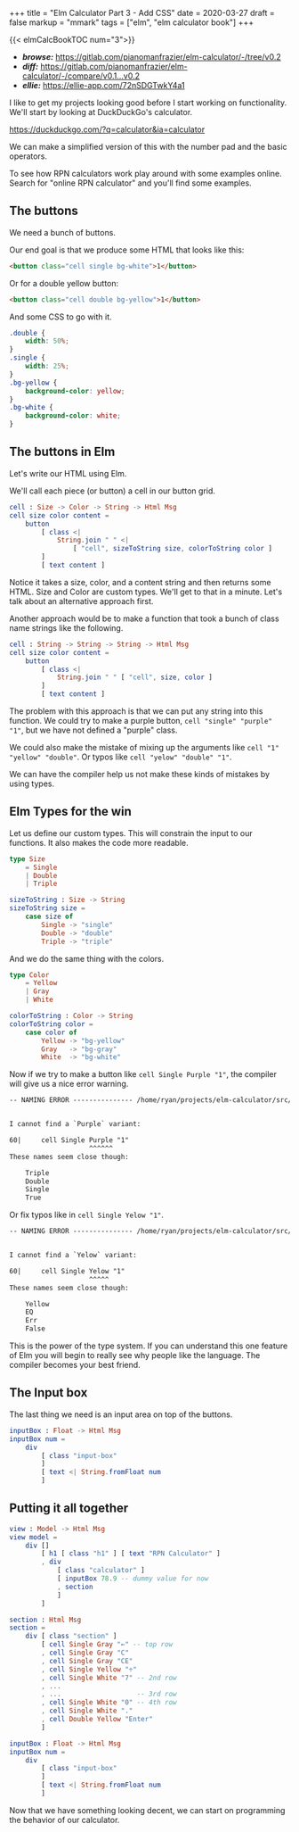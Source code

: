 +++
title = "Elm Calculator Part 3 - Add CSS"
date = 2020-03-27
draft = false
markup = "mmark"
tags = ["elm", "elm calculator book"]
+++

{{< elmCalcBookTOC num="3">}}

- ***browse:*** <https://gitlab.com/pianomanfrazier/elm-calculator/-/tree/v0.2>
- ***diff:*** <https://gitlab.com/pianomanfrazier/elm-calculator/-/compare/v0.1...v0.2>
- ***ellie:*** <https://ellie-app.com/72nSDGTwkY4a1>

I like to get my projects looking good before I start working on functionality. We'll start by looking at DuckDuckGo's calculator.

<https://duckduckgo.com/?q=calculator&ia=calculator>

We can make a simplified version of this with the number pad and the basic operators.

To see how RPN calculators work play around with some examples online. Search for "online RPN calculator" and you'll find some examples.

## The buttons

We need a bunch of buttons.

Our end goal is that we produce some HTML that looks like this:

```html
<button class="cell single bg-white">1</button>
```

Or for a double yellow button:

```html
<button class="cell double bg-yellow">1</button>
```

And some CSS to go with it.

```css
.double {
    width: 50%;
}
.single {
    width: 25%;
}
.bg-yellow {
    background-color: yellow;
}
.bg-white {
    background-color: white;
}
```

## The buttons in Elm

Let's write our HTML using Elm.

We'll call each piece (or button) a cell in our button grid.

```elm
cell : Size -> Color -> String -> Html Msg
cell size color content =
    button
        [ class <|
            String.join " " <|
                [ "cell", sizeToString size, colorToString color ]
        ]
        [ text content ]
```

Notice it takes a size, color, and a content string and then returns some HTML. Size and Color are custom types. We'll get to that in a minute. Let's talk about an alternative approach first.

Another approach would be to make a function that took a bunch of class name strings like the following.

```elm
cell : String -> String -> String -> Html Msg
cell size color content =
    button
        [ class <|
            String.join " " [ "cell", size, color ]
        ]
        [ text content ]
```

The problem with this approach is that we can put any string into this function. We could try to make a purple button, `cell "single" "purple" "1"`, but we have not defined a "purple" class.

We could also make the mistake of mixing up the arguments like `cell "1" "yellow" "double"`. Or typos like `cell "yelow" "double" "1"`.

We can have the compiler help us not make these kinds of mistakes by using types.

## Elm Types for the win

Let us define our custom types. This will constrain the input to our functions. It also makes the code more readable.

```elm
type Size
    = Single
    | Double
    | Triple

sizeToString : Size -> String
sizeToString size =
    case size of
        Single -> "single"
        Double -> "double"
        Triple -> "triple"
```

And we do the same thing with the colors.

```elm
type Color
    = Yellow
    | Gray
    | White

colorToString : Color -> String
colorToString color =
    case color of
        Yellow -> "bg-yellow"
        Gray   -> "bg-gray"
        White  -> "bg-white"
```

Now if we try to make a button like `cell Single Purple "1"`, the compiler will give us a nice error warning.

```txt
-- NAMING ERROR --------------- /home/ryan/projects/elm-calculator/src/Main.elm


I cannot find a `Purple` variant:

60|     cell Single Purple "1"
                    ^^^^^^
These names seem close though:

    Triple
    Double
    Single
    True

```

Or fix typos like in `cell Single Yelow "1"`.

```txt
-- NAMING ERROR --------------- /home/ryan/projects/elm-calculator/src/Main.elm


I cannot find a `Yelow` variant:

60|     cell Single Yelow "1"
                    ^^^^^
These names seem close though:

    Yellow
    EQ
    Err
    False

```

This is the power of the type system. If you can understand this one feature of Elm you will begin to really see why people like the language. The compiler becomes your best friend.

## The Input box

The last thing we need is an input area on top of the buttons.

```elm
inputBox : Float -> Html Msg
inputBox num =
    div
        [ class "input-box"
        ]
        [ text <| String.fromFloat num
        ]
```

## Putting it all together

```elm
view : Model -> Html Msg
view model =
    div []
        [ h1 [ class "h1" ] [ text "RPN Calculator" ]
        , div
            [ class "calculator" ]
            [ inputBox 78.9 -- dummy value for now
            , section
            ]
        ]
```

```elm
section : Html Msg
section =
    div [ class "section" ]
        [ cell Single Gray "←" -- top row
        , cell Single Gray "C"
        , cell Single Gray "CE"
        , cell Single Yellow "÷"
        , cell Single White "7" -- 2nd row
        , ...
        , ...                   -- 3rd row
        , cell Single White "0" -- 4th row
        , cell Single White "."
        , cell Double Yellow "Enter"
        ]
```

```elm
inputBox : Float -> Html Msg
inputBox num =
    div
        [ class "input-box"
        ]
        [ text <| String.fromFloat num
        ]
```

Now that we have something looking decent, we can start on programming the behavior of our calculator.
